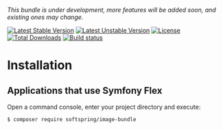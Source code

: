 
*This bundle is under development, more features will be added soon, and existing ones may change.*

[![Latest Stable Version](https://poser.pugx.org/softspring/image-bundle/v/stable.svg)](https://packagist.org/packages/softspring/image-bundle)
[![Latest Unstable Version](https://poser.pugx.org/softspring/image-bundle/v/unstable.svg)](https://packagist.org/packages/softspring/image-bundle)
[![License](https://poser.pugx.org/softspring/image-bundle/license.svg)](https://packagist.org/packages/softspring/image-bundle)
[![Total Downloads](https://poser.pugx.org/softspring/image-bundle/downloads)](https://packagist.org/packages/softspring/image-bundle)
[![Build status](https://travis-ci.com/softspring/image-bundle.svg?branch=master)](https://app.travis-ci.com/github/softspring/image-bundle)

# Installation

## Applications that use Symfony Flex

Open a command console, enter your project directory and execute:

```console
$ composer require softspring/image-bundle
```

